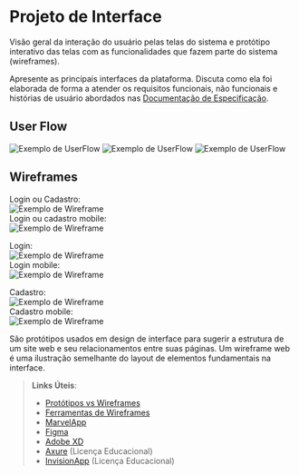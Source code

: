 
# Projeto de Interface

Visão geral da interação do usuário pelas telas do sistema e protótipo interativo das telas com as funcionalidades que fazem parte do sistema (wireframes).

 Apresente as principais interfaces da plataforma. Discuta como ela foi elaborada de forma a atender os requisitos funcionais, não funcionais e histórias de usuário abordados nas <a href="2-Especificação do Projeto.md"> Documentação de Especificação</a>.

## User Flow

![Exemplo de UserFlow](images/userflowc1.png)
![Exemplo de UserFlow](images/userflowc2.png)
![Exemplo de UserFlow](images/userflowc3.png)




## Wireframes
Login ou Cadastro:
 <br /> 
![Exemplo de Wireframe](images/logincadastrovc.png)
 <br /> 
Login ou cadastro mobile:
 <br /> 
![Exemplo de Wireframe](images/logincadastrovm.png)
 <br /> 

Login:
 <br /> 
![Exemplo de Wireframe](images/loginvc.png)
<br /> 
Login mobile:
 <br /> 
![Exemplo de Wireframe](images/loginvm.png)
 <br /> 

Cadastro:
 <br /> 
![Exemplo de Wireframe](images/cadastrovc.png)
<br /> 
Cadastro mobile:
 <br /> 
![Exemplo de Wireframe](images/cadastrovm.png)
 <br /> 



São protótipos usados em design de interface para sugerir a estrutura de um site web e seu relacionamentos entre suas páginas. Um wireframe web é uma ilustração semelhante do layout de elementos fundamentais na interface.
 
> **Links Úteis**:
> - [Protótipos vs Wireframes](https://www.nngroup.com/videos/prototypes-vs-wireframes-ux-projects/)
> - [Ferramentas de Wireframes](https://rockcontent.com/blog/wireframes/)
> - [MarvelApp](https://marvelapp.com/developers/documentation/tutorials/)
> - [Figma](https://www.figma.com/)
> - [Adobe XD](https://www.adobe.com/br/products/xd.html#scroll)
> - [Axure](https://www.axure.com/edu) (Licença Educacional)
> - [InvisionApp](https://www.invisionapp.com/) (Licença Educacional)
